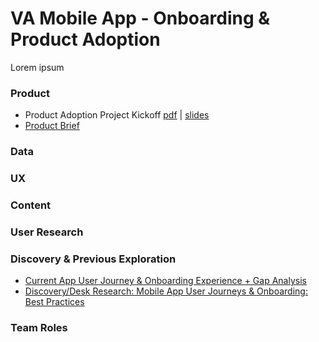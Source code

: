 # VA Mobile App - Onboarding & Product Adoption
Lorem ipsum

### Product
* Product Adoption Project Kickoff [pdf]()  | [slides](https://docs.google.com/presentation/d/1OzZS-9leGTi53GU_Xj2oWGOE9KZAychjjoaxtv6Y270/edit#slide=id.g25f0dea14fc_1_74) 
* [Product Brief](https://github.com/department-of-veterans-affairs/va.gov-team/blob/master/products/va-mobile-app/features/Onboarding%20%26%20Product%20Adoption/Product%20Brief.md)


### Data

### UX

### Content

### User Research

### Discovery & Previous Exploration
* [Current App User Journey & Onboarding Experience + Gap Analysis](https://www.figma.com/board/oaF7dSbwnt1Ga3v6rrVsx8/Onboarding---%F0%9F%A7%AA-Discovery-%26-Research---VA-Mobile?node-id=201-2116&t=5Gt6LTzCSpndKTC7-1)
* [Discovery/Desk Research: Mobile App User Journeys & Onboarding: Best Practices]()

### Team Roles

